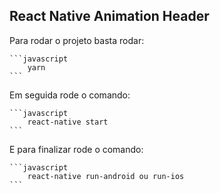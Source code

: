 ## React Native Animation Header

Para rodar o projeto basta rodar:

    ```javascript
        yarn
    ```

Em seguida rode o comando:

    ```javascript
        react-native start
    ```

E para finalizar rode o comando:

    ```javascript
        react-native run-android ou run-ios
    ```